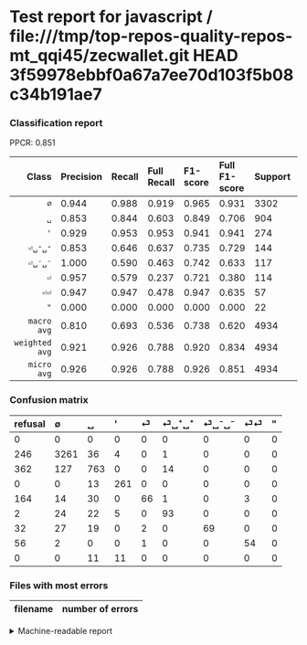 # Test report for javascript / file:///tmp/top-repos-quality-repos-mt_qqi45/zecwallet.git HEAD 3f59978ebbf0a67a7ee70d103f5b08c34b191ae7

### Classification report

PPCR: 0.851

| Class | Precision | Recall | Full Recall | F1-score | Full F1-score | Support | Full Support | PPCR |
|------:|:----------|:-------|:------------|:---------|:---------|:--------|:-------------|:-----|
| `∅` | 0.944| 0.988| 0.919| 0.965| 0.931| 3302| 3548| 0.931 |
| `␣` | 0.853| 0.844| 0.603| 0.849| 0.706| 904| 1266| 0.714 |
| `'` | 0.929| 0.953| 0.953| 0.941| 0.941| 274| 274| 1.000 |
| `⏎␣⁺␣⁺` | 0.853| 0.646| 0.637| 0.735| 0.729| 144| 146| 0.986 |
| `⏎␣⁻␣⁻` | 1.000| 0.590| 0.463| 0.742| 0.633| 117| 149| 0.785 |
| `⏎` | 0.957| 0.579| 0.237| 0.721| 0.380| 114| 278| 0.410 |
| `⏎⏎` | 0.947| 0.947| 0.478| 0.947| 0.635| 57| 113| 0.504 |
| `"` | 0.000| 0.000| 0.000| 0.000| 0.000| 22| 22| 1.000 |
| `macro avg` | 0.810| 0.693| 0.536| 0.738| 0.620| 4934| 5796| 0.851 |
| `weighted avg` | 0.921| 0.926| 0.788| 0.920| 0.834| 4934| 5796| 0.851 |
| `micro avg` | 0.926| 0.926| 0.788| 0.926| 0.851| 4934| 5796| 0.851 |

### Confusion matrix

|refusal|  ∅| ␣| '| ⏎| ⏎␣⁺␣⁺| ⏎␣⁻␣⁻| ⏎⏎| "| 
|:---|:---|:---|:---|:---|:---|:---|:---|:---|
|0 |0 |0 |0 |0 |0 |0 |0 |0 |
|246 |3261 |36 |4 |0 |1 |0 |0 |0 |
|362 |127 |763 |0 |0 |14 |0 |0 |0 |
|0 |0 |13 |261 |0 |0 |0 |0 |0 |
|164 |14 |30 |0 |66 |1 |0 |3 |0 |
|2 |24 |22 |5 |0 |93 |0 |0 |0 |
|32 |27 |19 |0 |2 |0 |69 |0 |0 |
|56 |2 |0 |0 |1 |0 |0 |54 |0 |
|0 |0 |11 |11 |0 |0 |0 |0 |0 |

### Files with most errors

| filename | number of errors|
|:----:|:-----|

<details>
    <summary>Machine-readable report</summary>
```json
{
  "cl_report": {"\"": {"f1-score": 0.0, "precision": 0.0, "recall": 0.0, "support": 22}, "\u0027": {"f1-score": 0.9405405405405406, "precision": 0.9288256227758007, "recall": 0.9525547445255474, "support": 274}, "macro avg": {"f1-score": 0.7375344799264285, "precision": 0.8104054808927663, "recall": 0.6932571610759493, "support": 4934}, "micro avg": {"f1-score": 0.9256181597081475, "precision": 0.9256181597081475, "recall": 0.9256181597081475, "support": 4934}, "weighted avg": {"f1-score": 0.9203514103748948, "precision": 0.9212666776112961, "recall": 0.9256181597081475, "support": 4934}, "\u2205": {"f1-score": 0.9652212520349267, "precision": 0.943849493487699, "recall": 0.9875832828588734, "support": 3302}, "\u23ce": {"f1-score": 0.721311475409836, "precision": 0.9565217391304348, "recall": 0.5789473684210527, "support": 114}, "\u23ce\u23ce": {"f1-score": 0.9473684210526315, "precision": 0.9473684210526315, "recall": 0.9473684210526315, "support": 57}, "\u23ce\u2423\u207a\u2423\u207a": {"f1-score": 0.7351778656126482, "precision": 0.8532110091743119, "recall": 0.6458333333333334, "support": 144}, "\u23ce\u2423\u207b\u2423\u207b": {"f1-score": 0.7419354838709677, "precision": 1.0, "recall": 0.5897435897435898, "support": 117}, "\u2423": {"f1-score": 0.8487208008898776, "precision": 0.8534675615212528, "recall": 0.8440265486725663, "support": 904}},
  "cl_report_full": {"\"": {"f1-score": 0.0, "precision": 0.0, "recall": 0.0, "support": 22}, "\u0027": {"f1-score": 0.9405405405405406, "precision": 0.9288256227758007, "recall": 0.9525547445255474, "support": 274}, "macro avg": {"f1-score": 0.6195592545217151, "precision": 0.8104054808927663, "recall": 0.5362136817189719, "support": 5796}, "micro avg": {"f1-score": 0.8512581547064306, "precision": 0.9256181597081475, "recall": 0.7879572118702554, "support": 5796}, "weighted avg": {"f1-score": 0.8341572521412646, "precision": 0.9196515939988767, "recall": 0.7879572118702554, "support": 5796}, "\u2205": {"f1-score": 0.9313151506497216, "precision": 0.943849493487699, "recall": 0.919109357384442, "support": 3548}, "\u23ce": {"f1-score": 0.38040345821325644, "precision": 0.9565217391304348, "recall": 0.23741007194244604, "support": 278}, "\u23ce\u23ce": {"f1-score": 0.6352941176470589, "precision": 0.9473684210526315, "recall": 0.4778761061946903, "support": 113}, "\u23ce\u2423\u207a\u2423\u207a": {"f1-score": 0.7294117647058822, "precision": 0.8532110091743119, "recall": 0.636986301369863, "support": 146}, "\u23ce\u2423\u207b\u2423\u207b": {"f1-score": 0.6330275229357799, "precision": 1.0, "recall": 0.46308724832214765, "support": 149}, "\u2423": {"f1-score": 0.7064814814814816, "precision": 0.8534675615212528, "recall": 0.6026856240126383, "support": 1266}},
  "ppcr": 0.8512767425810904
}
```
</details>
